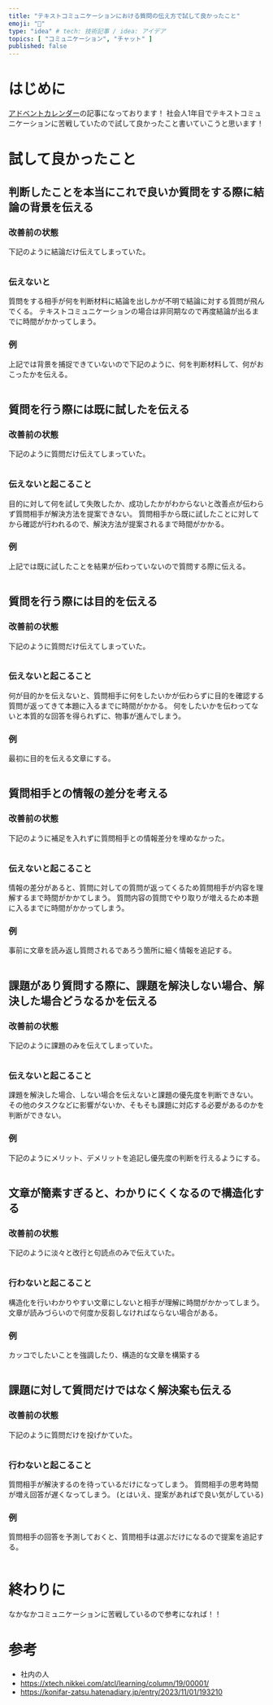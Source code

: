 ```yaml
---
title: "テキストコミュニケーションにおける質問の伝え方で試して良かったこと"
emoji: "🦧"
type: "idea" # tech: 技術記事 / idea: アイデア
topics: [ "コミュニケーション", "チャット" ]
published: false
---
```


# はじめに
[アドベントカレンダー](https://qiita.com/advent-calendar/2024/ctoa-24)の記事になっております！
社会人1年目でテキストコミュニケーションに苦戦していたので試して良かったこと書いていこうと思います！

# 試して良かったこと

## 判断したことを本当にこれで良いか質問をする際に結論の背景を伝える

### 改善前の状態
下記のように結論だけ伝えてしまっていた。

``` text
```

### 伝えないと
質問をする相手が何を判断材料に結論を出しかが不明で結論に対する質問が飛んでくる。
テキストコミュニケーションの場合は非同期なので再度結論が出るまでに時間がかかってしまう。

### 例
上記では背景を捕捉できていないので下記のように、何を判断材料して、何がおこったかを伝える。

``` text
```

## 質問を行う際には既に試したを伝える

### 改善前の状態
下記のように質問だけ伝えてしまっていた。

``` text
```

### 伝えないと起こること
目的に対して何を試して失敗したか、成功したかがわからないと改善点が伝わらず質問相手が解決方法を提案できない。
質問相手から既に試したことに対してから確認が行われるので、解決方法が提案されるまで時間がかかる。

### 例
上記では既に試したことを結果が伝わっていないので質問する際に伝える。
```text
```

## 質問を行う際には目的を伝える

### 改善前の状態
下記のように質問だけ伝えてしまっていた。

``` text
```

### 伝えないと起こること
何が目的かを伝えないと、質問相手に何をしたいかが伝わらずに目的を確認する質問が返ってきて本題に入るまでに時間がかかる。
何をしたいかを伝わってないと本質的な回答を得られずに、物事が進んでしまう。

### 例
最初に目的を伝える文章にする。
``` text
```

## 質問相手との情報の差分を考える

### 改善前の状態
下記のように補足を入れずに質問相手との情報差分を埋めなかった。

``` text
```

### 伝えないと起こること
情報の差分があると、質問に対しての質問が返ってくるため質問相手が内容を理解するまで時間がかかてしまう。
質問内容の質問でやり取りが増えるため本題に入るまでに時間がかかってしまう。

### 例
事前に文章を読み返し質問されるであろう箇所に細く情報を追記する。
``` text
```

## 課題があり質問する際に、課題を解決しない場合、解決した場合どうなるかを伝える

### 改善前の状態
下記のように課題のみを伝えてしまっていた。
``` text
```

### 伝えないと起こること
課題を解決した場合、しない場合を伝えないと課題の優先度を判断できない。
その他のタスクなどに影響がないか、そもそも課題に対応する必要があるのかを判断ができない。

### 例
下記のようにメリット、デメリットを追記し優先度の判断を行えるようにする。
``` text
```

## 文章が簡素すぎると、わかりにくくなるので構造化する

### 改善前の状態
下記のように淡々と改行と句読点のみで伝えていた。
``` text
```

### 行わないと起こること
構造化を行いわかりやすい文章にしないと相手が理解に時間がかかってしまう。
文章が読みづらいので何度か反芻しなければならない場合がある。

### 例
カッコでしたいことを強調したり、構造的な文章を構築する
``` text
```

## 課題に対して質問だけではなく解決案も伝える

### 改善前の状態
下記のように質問だけを投げかていた。
``` text
```

### 行わないと起こること
質問相手が解決するのを待っているだけになってしまう。
質問相手の思考時間が増え回答が遅くなってしまう。
(とはいえ、提案があればで良い気がしている)

### 例
質問相手の回答を予測しておくと、質問相手は選ぶだけになるので提案を追記する。
``` text
```

# 終わりに
なかなかコミュニケーションに苦戦しているので参考になれば！！

# 参考
- 社内の人
- https://xtech.nikkei.com/atcl/learning/column/19/00001/
- https://konifar-zatsu.hatenadiary.jp/entry/2023/11/01/193210